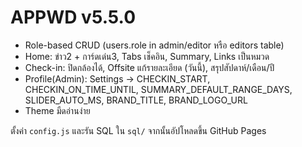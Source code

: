 # APPWD v5.5.0
- Role-based CRUD (users.role in admin/editor หรือ editors table)
- Home: ข่าว2 + การ์ดเด่น3, Tabs เช็คอิน, Summary, Links เป็นหมวด
- Check-in: ปิดกล้องได้, Offsite แก้รายละเอียด (วันนี้), สรุปสัปดาห์/เดือน/ปี
- Profile(Admin): Settings → CHECKIN_START, CHECKIN_ON_TIME_UNTIL, SUMMARY_DEFAULT_RANGE_DAYS, SLIDER_AUTO_MS, BRAND_TITLE, BRAND_LOGO_URL
- Theme มืดอ่านง่าย

ตั้งค่า `config.js` และรัน SQL ใน `sql/` จากนั้นอัปโหลดขึ้น GitHub Pages
